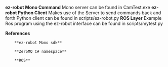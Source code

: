 ﻿**ez-robot Mono Command**
           Mono server can be found in CamTest.exe
**ez-robot Python Client**
           Makes use of the Server to send commands back and forth
           Python client can be found in scripts/ez-robot.py
**ROS Layer**
           Example Ros program using the ez-robot interface
           can be found in scripts/mytest.py

**References**

        **ez-robot Mono sdk**

        **ZeroMQ C# namespace**

        **ROS**

